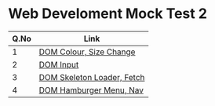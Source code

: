 # Web Develoment Mock Test 2

| Q.No | Link                                                                                                                          |
| ---- | ----------------------------------------------------------------------------------------------------------------------------- |
| 1    | [DOM Colour, Size Change](https://super-lollipop-eef468.netlify.app/Web_Development_MockTest_2/DOM_Colour_Size/)              |
| 2    | [DOM Input](https://super-lollipop-eef468.netlify.app/Web_Development_MockTest_2/DOM_Input/)                                  |
| 3    | [DOM Skeleton Loader, Fetch](https://super-lollipop-eef468.netlify.app/Web_Development_MockTest_2/DOM_Skeleton_Loader_Fetch/) |
| 4    | [DOM Hamburger Menu, Nav](https://super-lollipop-eef468.netlify.app/Web_Development_MockTest_2/DOM_Hamburger_Menu_Navbar/)    |

